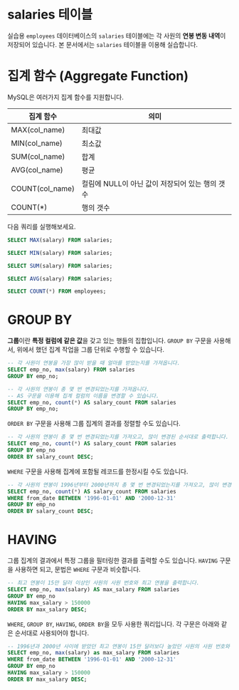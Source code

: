 # salaries 테이블

실습용 `employees` 데이터베이스의 `salaries` 테이블에는 각 사원의 **연봉 변동 내역**이 저장되어 있습니다. 본 문서에서는 `salaries` 테이블을 이용해 실습합니다.

# 집계 함수 (Aggregate Function)

MySQL은 여러가지 집계 함수를 지원합니다.

| 집계 함수 | 의미 |
| --- | --- |
| MAX(col_name) | 최대값 |
| MIN(col_name) | 최소값 |
| SUM(col_name) | 합계 |
| AVG(col_name) | 평균 |
| COUNT(col_name) | 컬림에 NULL이 아닌 값이 저장되어 있는 행의 갯수 |
| COUNT(*) | 행의 갯수 |

다음 쿼리를 실행해보세요.

```sql
SELECT MAX(salary) FROM salaries;
```

```sql
SELECT MIN(salary) FROM salaries;
```

```sql
SELECT SUM(salary) FROM salaries;
```

```sql
SELECT AVG(salary) FROM salaries;
```

```sql
SELECT COUNT(*) FROM employees;
```

# GROUP BY

**그룹**이란 **특정 컬럼에 같은 값**을 갖고 있는 행들의 집합입니다. `GROUP BY` 구문을 사용해서, 위에서 했던 집계 작업을 그룹 단위로 수행할 수 있습니다.

```sql
-- 각 사원이 연봉을 가장 많이 받을 때 얼마를 받았는지를 가져옵니다.
SELECT emp_no, max(salary) FROM salaries
GROUP BY emp_no;
```

```sql
-- 각 사원의 연봉이 총 몇 번 변경되었는지를 가져옵니다.
-- AS 구문을 이용해 집계 컬럼의 이름을 변경할 수 있습니다.
SELECT emp_no, count(*) AS salary_count FROM salaries
GROUP BY emp_no;
```

`ORDER BY` 구문을 사용해 그룹 집계의 결과를 정렬할 수도 있습니다.

```sql
-- 각 사원의 연봉이 총 몇 번 변경되었는지를 가져오고, 많이 변경된 순서대로 출력합니다.
SELECT emp_no, count(*) AS salary_count FROM salaries
GROUP BY emp_no
ORDER BY salary_count DESC;
```

`WHERE` 구문을 사용해 집계에 포함될 레코드를 한정시킬 수도 있습니다.

```sql
-- 각 사원의 연봉이 1996년부터 2000년까지 총 몇 번 변경되었는지를 가져오고, 많이 변경된 순서대로 출력합니다.
SELECT emp_no, count(*) AS salary_count FROM salaries
WHERE from_date BETWEEN '1996-01-01' AND '2000-12-31'
GROUP BY emp_no
ORDER BY salary_count DESC;
```

# HAVING

그룹 집계의 결과에서 특정 그룹을 필터링한 결과를 출력할 수도 있습니다. `HAVING` 구문을 사용하면 되고, 문법은 `WHERE` 구문과 비슷합니다.

```sql
-- 최고 연봉이 15만 달러 이상인 사원의 사원 번호와 최고 연봉을 출력합니다.
SELECT emp_no, max(salary) AS max_salary FROM salaries
GROUP BY emp_no
HAVING max_salary > 150000
ORDER BY max_salary DESC;
```

`WHERE`, `GROUP BY`, `HAVING`, `ORDER BY`을 모두 사용한 쿼리입니다. 각 구문은 아래와 같은 순서대로 사용되어야 합니다.

```sql
-- 1996년과 2000년 사이에 받았던 최고 연봉이 15만 달러보다 높았던 사원의 사원 번호와 최고 연봉을 출력합니다.
SELECT emp_no, max(salary) as max_salary FROM salaries
WHERE from_date BETWEEN '1996-01-01' AND '2000-12-31'
GROUP BY emp_no
HAVING max_salary > 150000
ORDER BY max_salary DESC;
```